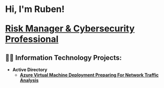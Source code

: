<h1>Hi, I'm Ruben!

<b><a href="https://www.linkedin.com/in/itsrubenclarke/">Risk Manager & Cybersecurity Professional </a></h1>

<h2>👨‍💻 Information Technology Projects:</h2>

- <b>Active Directory</b>
  - [Azure Virtual Machine Deployment Preparing For Network Traffic Analysis](https://github.com/)


